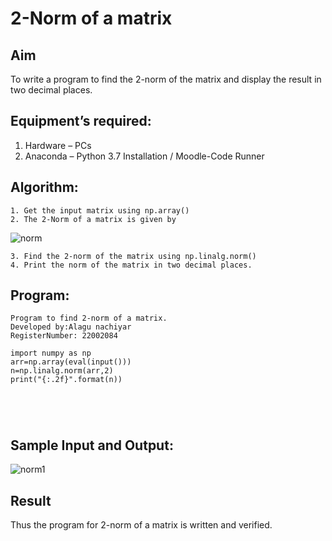 # 2-Norm of a matrix
## Aim
To write a program to find the 2-norm of the matrix and display the result in two decimal places.
## Equipment’s required:
1.	Hardware – PCs
2.	Anaconda – Python 3.7 Installation / Moodle-Code Runner
## Algorithm:
	1. Get the input matrix using np.array()
	2. The 2-Norm of a matrix is given by 
![norm](./normeqn1.jpg)
    
    3. Find the 2-norm of the matrix using np.linalg.norm()
	4. Print the norm of the matrix in two decimal places.
## Program:
```
Program to find 2-norm of a matrix.
Developed by:Alagu nachiyar
RegisterNumber: 22002084

import numpy as np
arr=np.array(eval(input()))
n=np.linalg.norm(arr,2)
print("{:.2f}".format(n))





```
## Sample Input and Output:
![norm1](./input.jpg)

## Result
Thus the program for 2-norm of a matrix is written and verified.
